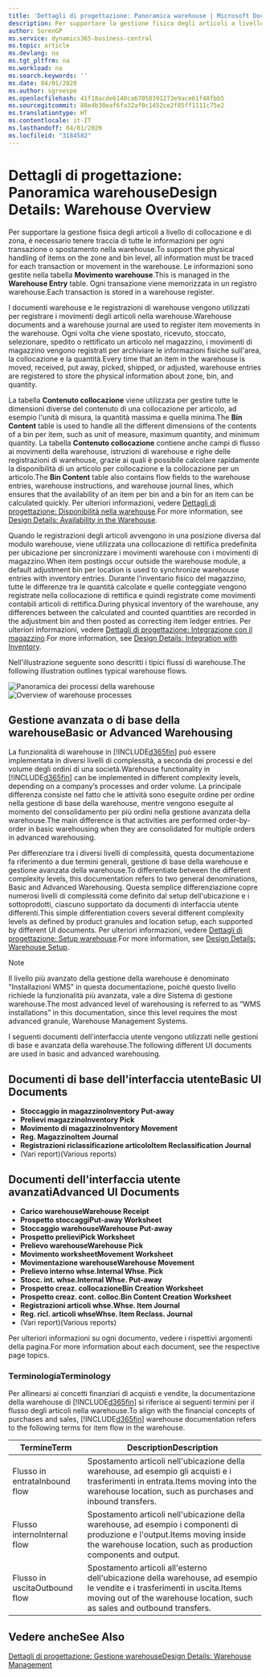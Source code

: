 ```yaml
---
title: 'Dettagli di progettazione: Panoramica warehouse | Microsoft Docs'
description: Per supportare la gestione fisica degli articoli a livello di collocazione e di zona, è necessario tenere traccia di tutte le informazioni per ogni transazione o spostamento nella warehouse. Le informazioni sono gestite nella tabella **Movimento warehouse**. Ogni transazione viene memorizzata in un registro warehouse.
author: SorenGP
ms.service: dynamics365-business-central
ms.topic: article
ms.devlang: na
ms.tgt_pltfrm: na
ms.workload: na
ms.search.keywords: ''
ms.date: 04/01/2020
ms.author: sgroespe
ms.openlocfilehash: 41f18acde6140ca67050391273e9ace61f48fbb5
ms.sourcegitcommit: 88e4b30eaf6fa32af0c1452ce2f85ff1111c75e2
ms.translationtype: HT
ms.contentlocale: it-IT
ms.lasthandoff: 04/01/2020
ms.locfileid: "3184582"
---
```

# <a name="design-details-warehouse-overview"></a><span data-ttu-id="c61be-105">Dettagli di progettazione: Panoramica warehouse</span><span class="sxs-lookup"><span data-stu-id="c61be-105">Design Details: Warehouse Overview</span></span>
<span data-ttu-id="c61be-106">Per supportare la gestione fisica degli articoli a livello di collocazione e di zona, è necessario tenere traccia di tutte le informazioni per ogni transazione o spostamento nella warehouse.</span><span class="sxs-lookup"><span data-stu-id="c61be-106">To support the physical handling of items on the zone and bin level, all information must be traced for each transaction or movement in the warehouse.</span></span> <span data-ttu-id="c61be-107">Le informazioni sono gestite nella tabella **Movimento warehouse**.</span><span class="sxs-lookup"><span data-stu-id="c61be-107">This is managed in the **Warehouse Entry** table.</span></span> <span data-ttu-id="c61be-108">Ogni transazione viene memorizzata in un registro warehouse.</span><span class="sxs-lookup"><span data-stu-id="c61be-108">Each transaction is stored in a warehouse register.</span></span>  

<span data-ttu-id="c61be-109">I documenti warehouse e le registrazioni di warehouse vengono utilizzati per registrare i movimenti degli articoli nella warehouse.</span><span class="sxs-lookup"><span data-stu-id="c61be-109">Warehouse documents and a warehouse journal are used to register item movements in the warehouse.</span></span> <span data-ttu-id="c61be-110">Ogni volta che viene spostato, ricevuto, stoccato, selezionare, spedito o rettificato un articolo nel magazzino, i movimenti di magazzino vengono registrati per archiviare le informazioni fisiche sull'area, la collocazione e la quantità.</span><span class="sxs-lookup"><span data-stu-id="c61be-110">Every time that an item in the warehouse is moved, received, put away, picked, shipped, or adjusted, warehouse entries are registered to store the physical information about zone, bin, and quantity.</span></span>

<span data-ttu-id="c61be-111">La tabella **Contenuto collocazione** viene utilizzata per gestire tutte le dimensioni diverse del contenuto di una collocazione per articolo, ad esempio l'unità di misura, la quantità massima e quella minima.</span><span class="sxs-lookup"><span data-stu-id="c61be-111">The **Bin Content** table is used to handle all the different dimensions of the contents of a bin per item, such as unit of measure, maximum quantity, and minimum quantity.</span></span> <span data-ttu-id="c61be-112">La tabella **Contenuto collocazione** contiene anche campi di flusso ai movimenti della warehouse, istruzioni di warehouse e righe delle registrazioni di warehouse, grazie ai quali è possibile calcolare rapidamente la disponibilità di un articolo per collocazione e la collocazione per un articolo.</span><span class="sxs-lookup"><span data-stu-id="c61be-112">The **Bin Content** table also contains flow fields to the warehouse entries, warehouse instructions, and warehouse journal lines, which ensures that the availability of an item per bin and a bin for an item can be calculated quickly.</span></span> <span data-ttu-id="c61be-113">Per ulteriori informazioni, vedere [Dettagli di progettazione: Disponibilità nella warehouse](design-details-availability-in-the-warehouse.md).</span><span class="sxs-lookup"><span data-stu-id="c61be-113">For more information, see [Design Details: Availability in the Warehouse](design-details-availability-in-the-warehouse.md).</span></span>  

<span data-ttu-id="c61be-114">Quando le registrazioni degli articoli avvengono in una posizione diversa dal modulo warehouse, viene utilizzata una collocazione di rettifica predefinita per ubicazione per sincronizzare i movimenti warehouse con i movimenti di magazzino.</span><span class="sxs-lookup"><span data-stu-id="c61be-114">When item postings occur outside the warehouse module, a default adjustment bin per location is used to synchronize warehouse entries with inventory entries.</span></span> <span data-ttu-id="c61be-115">Durante l'inventario fisico del magazzino, tutte le differenze tra le quantità calcolate e quelle conteggiate vengono registrate nella collocazione di rettifica e quindi registrate come movimenti contabili articoli di rettifica.</span><span class="sxs-lookup"><span data-stu-id="c61be-115">During physical inventory of the warehouse, any differences between the calculated and counted quantities are recorded in the adjustment bin and then posted as correcting item ledger entries.</span></span> <span data-ttu-id="c61be-116">Per ulteriori informazioni, vedere [Dettagli di progettazione: Integrazione con il magazzino](design-details-integration-with-inventory.md).</span><span class="sxs-lookup"><span data-stu-id="c61be-116">For more information, see [Design Details: Integration with Inventory](design-details-integration-with-inventory.md).</span></span>  

<span data-ttu-id="c61be-117">Nell'illustrazione seguente sono descritti i tipici flussi di warehouse.</span><span class="sxs-lookup"><span data-stu-id="c61be-117">The following illustration outlines typical warehouse flows.</span></span>  

<span data-ttu-id="c61be-118">![Panoramica dei processi della warehouse](media/design_details_warehouse_management_overview.png "Panoramica dei processi della warehouse")</span><span class="sxs-lookup"><span data-stu-id="c61be-118">![Overview of warehouse processes](media/design_details_warehouse_management_overview.png "Overview of warehouse processes")</span></span>  

## <a name="basic-or-advanced-warehousing"></a><span data-ttu-id="c61be-119">Gestione avanzata o di base della warehouse</span><span class="sxs-lookup"><span data-stu-id="c61be-119">Basic or Advanced Warehousing</span></span>  
<span data-ttu-id="c61be-120">La funzionalità di warehouse in [!INCLUDE[d365fin](includes/d365fin_md.md)] può essere implementata in diversi livelli di complessità, a seconda dei processi e del volume degli ordini di una società.</span><span class="sxs-lookup"><span data-stu-id="c61be-120">Warehouse functionality in [!INCLUDE[d365fin](includes/d365fin_md.md)] can be implemented in different complexity levels, depending on a company’s processes and order volume.</span></span> <span data-ttu-id="c61be-121">La principale differenza consiste nel fatto che le attività sono eseguite ordine per ordine nella gestione di base della warehouse, mentre vengono eseguite al momento del consolidamento per più ordini nella gestione avanzata della warehouse.</span><span class="sxs-lookup"><span data-stu-id="c61be-121">The main difference is that activities are performed order-by-order in basic warehousing when they are consolidated for multiple orders in advanced warehousing.</span></span>  

 <span data-ttu-id="c61be-122">Per differenziare tra i diversi livelli di complessità, questa documentazione fa riferimento a due termini generali, gestione di base della warehouse e gestione avanzata della warehouse.</span><span class="sxs-lookup"><span data-stu-id="c61be-122">To differentiate between the different complexity levels, this documentation refers to two general denominations, Basic and Advanced Warehousing.</span></span> <span data-ttu-id="c61be-123">Questa semplice differenziazione copre numerosi livelli di complessità come definito dal setup dell'ubicazione e i sottoprodotti, ciascuno supportato da documenti di interfaccia utente differenti.</span><span class="sxs-lookup"><span data-stu-id="c61be-123">This simple differentiation covers several different complexity levels as defined by product granules and location setup, each supported by different UI documents.</span></span> <span data-ttu-id="c61be-124">Per ulteriori informazioni, vedere [Dettagli di progettazione: Setup warehouse](design-details-warehouse-setup.md).</span><span class="sxs-lookup"><span data-stu-id="c61be-124">For more information, see [Design Details: Warehouse Setup](design-details-warehouse-setup.md).</span></span>  

> [!NOTE]  
>  <span data-ttu-id="c61be-125">Il livello più avanzato della gestione della warehouse è denominato "Installazioni WMS" in questa documentazione, poiché questo livello richiede la funzionalità più avanzata, vale a dire Sistema di gestione warehouse.</span><span class="sxs-lookup"><span data-stu-id="c61be-125">The most advanced level of warehousing is referred to as “WMS installations” in this documentation, since this level requires the most advanced granule, Warehouse Management Systems.</span></span>  

 <span data-ttu-id="c61be-126">I seguenti documenti dell'interfaccia utente vengono utilizzati nelle gestioni di base e avanzata della warehouse.</span><span class="sxs-lookup"><span data-stu-id="c61be-126">The following different UI documents are used in basic and advanced warehousing.</span></span>  

## <a name="basic-ui-documents"></a><span data-ttu-id="c61be-127">Documenti di base dell'interfaccia utente</span><span class="sxs-lookup"><span data-stu-id="c61be-127">Basic UI Documents</span></span>  

-   <span data-ttu-id="c61be-128">**Stoccaggio in magazzino**</span><span class="sxs-lookup"><span data-stu-id="c61be-128">**Inventory Put-away**</span></span>  
-   <span data-ttu-id="c61be-129">**Prelievi magazzino**</span><span class="sxs-lookup"><span data-stu-id="c61be-129">**Inventory Pick**</span></span>  
-   <span data-ttu-id="c61be-130">**Movimento di magazzino**</span><span class="sxs-lookup"><span data-stu-id="c61be-130">**Inventory Movement**</span></span>  
-   <span data-ttu-id="c61be-131">**Reg. Magazzino**</span><span class="sxs-lookup"><span data-stu-id="c61be-131">**Item Journal**</span></span>  
-   <span data-ttu-id="c61be-132">**Registrazioni riclassificazione articolo**</span><span class="sxs-lookup"><span data-stu-id="c61be-132">**Item Reclassification Journal**</span></span>  
-   <span data-ttu-id="c61be-133">(Vari report)</span><span class="sxs-lookup"><span data-stu-id="c61be-133">(Various reports)</span></span>  

## <a name="advanced-ui-documents"></a><span data-ttu-id="c61be-134">Documenti dell'interfaccia utente avanzati</span><span class="sxs-lookup"><span data-stu-id="c61be-134">Advanced UI Documents</span></span>  

-   <span data-ttu-id="c61be-135">**Carico warehouse**</span><span class="sxs-lookup"><span data-stu-id="c61be-135">**Warehouse Receipt**</span></span>  
-   <span data-ttu-id="c61be-136">**Prospetto stoccaggi**</span><span class="sxs-lookup"><span data-stu-id="c61be-136">**Put-away Worksheet**</span></span>  
-   <span data-ttu-id="c61be-137">**Stoccaggio warehouse**</span><span class="sxs-lookup"><span data-stu-id="c61be-137">**Warehouse Put-away**</span></span>  
-   <span data-ttu-id="c61be-138">**Prospetto prelievi**</span><span class="sxs-lookup"><span data-stu-id="c61be-138">**Pick Worksheet**</span></span>  
-   <span data-ttu-id="c61be-139">**Prelievo warehouse**</span><span class="sxs-lookup"><span data-stu-id="c61be-139">**Warehouse Pick**</span></span>  
-   <span data-ttu-id="c61be-140">**Movimento worksheet**</span><span class="sxs-lookup"><span data-stu-id="c61be-140">**Movement Worksheet**</span></span>  
-   <span data-ttu-id="c61be-141">**Movimentazione warehouse**</span><span class="sxs-lookup"><span data-stu-id="c61be-141">**Warehouse Movement**</span></span>  
-   <span data-ttu-id="c61be-142">**Prelievo interno whse.**</span><span class="sxs-lookup"><span data-stu-id="c61be-142">**Internal Whse. Pick**</span></span>  
-   <span data-ttu-id="c61be-143">**Stocc. int. whse.**</span><span class="sxs-lookup"><span data-stu-id="c61be-143">**Internal Whse. Put-away**</span></span>  
-   <span data-ttu-id="c61be-144">**Prospetto creaz. collocazione**</span><span class="sxs-lookup"><span data-stu-id="c61be-144">**Bin Creation Worksheet**</span></span>  
-   <span data-ttu-id="c61be-145">**Prospetto creaz. cont. colloc.**</span><span class="sxs-lookup"><span data-stu-id="c61be-145">**Bin Content Creation Worksheet**</span></span>  
-   <span data-ttu-id="c61be-146">**Registrazioni articoli whse.**</span><span class="sxs-lookup"><span data-stu-id="c61be-146">**Whse. Item Journal**</span></span>  
-   <span data-ttu-id="c61be-147">**Reg. ricl. articoli whse**</span><span class="sxs-lookup"><span data-stu-id="c61be-147">**Whse. Item Reclass. Journal**</span></span>  
-   <span data-ttu-id="c61be-148">(Vari report)</span><span class="sxs-lookup"><span data-stu-id="c61be-148">(Various reports)</span></span>  

<span data-ttu-id="c61be-149">Per ulteriori informazioni su ogni documento, vedere i rispettivi argomenti della pagina.</span><span class="sxs-lookup"><span data-stu-id="c61be-149">For more information about each document, see the respective page topics.</span></span>  

### <a name="terminology"></a><span data-ttu-id="c61be-150">Terminologia</span><span class="sxs-lookup"><span data-stu-id="c61be-150">Terminology</span></span>  
<span data-ttu-id="c61be-151">Per allinearsi ai concetti finanziari di acquisti e vendite, la documentazione della warehouse di [!INCLUDE[d365fin](includes/d365fin_md.md)] si riferisce ai seguenti termini per il flusso degli articoli nella warehouse.</span><span class="sxs-lookup"><span data-stu-id="c61be-151">To align with the financial concepts of purchases and sales, [!INCLUDE[d365fin](includes/d365fin_md.md)] warehouse documentation refers to the following terms for item flow in the warehouse.</span></span>  

|<span data-ttu-id="c61be-152">Termine</span><span class="sxs-lookup"><span data-stu-id="c61be-152">Term</span></span>|<span data-ttu-id="c61be-153">Description</span><span class="sxs-lookup"><span data-stu-id="c61be-153">Description</span></span>|  
|----------|---------------------------------------|  
|<span data-ttu-id="c61be-154">Flusso in entrata</span><span class="sxs-lookup"><span data-stu-id="c61be-154">Inbound flow</span></span>|<span data-ttu-id="c61be-155">Spostamento articoli nell'ubicazione della warehouse, ad esempio gli acquisti e i trasferimenti in entrata.</span><span class="sxs-lookup"><span data-stu-id="c61be-155">Items moving into the warehouse location, such as purchases and inbound transfers.</span></span>|  
|<span data-ttu-id="c61be-156">Flusso interno</span><span class="sxs-lookup"><span data-stu-id="c61be-156">Internal flow</span></span>|<span data-ttu-id="c61be-157">Spostamento articoli nell'ubicazione della warehouse, ad esempio i componenti di produzione e l'output.</span><span class="sxs-lookup"><span data-stu-id="c61be-157">Items moving inside the warehouse location, such as production components and output.</span></span>|  
|<span data-ttu-id="c61be-158">Flusso in uscita</span><span class="sxs-lookup"><span data-stu-id="c61be-158">Outbound flow</span></span>|<span data-ttu-id="c61be-159">Spostamento articoli all'esterno dell'ubicazione della warehouse, ad esempio le vendite e i trasferimenti in uscita.</span><span class="sxs-lookup"><span data-stu-id="c61be-159">Items moving out of the warehouse location, such as sales and outbound transfers.</span></span>|  

## <a name="see-also"></a><span data-ttu-id="c61be-160">Vedere anche</span><span class="sxs-lookup"><span data-stu-id="c61be-160">See Also</span></span>  
 [<span data-ttu-id="c61be-161">Dettagli di progettazione: Gestione warehouse</span><span class="sxs-lookup"><span data-stu-id="c61be-161">Design Details: Warehouse Management</span></span>](design-details-warehouse-management.md)

